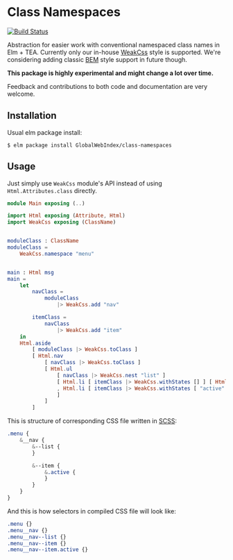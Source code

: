 # Class Namespaces

[![Build Status](https://travis-ci.org/GlobalWebIndex/class-namespaces.svg?branch=master)](https://travis-ci.org/GlobalWebIndex/class-namespaces)

Abstraction for easier work with conventional namespaced class names in Elm + TEA.
Currently only our in-house [WeakCss](https://github.com/GlobalWebIndex/weak-css) style is supported.
We're considering adding classic [BEM](http://getbem.com/) style support in future though.

**This package is highly experimental and might change a lot over time.**

Feedback and contributions to both code and documentation are very welcome.

## Installation

Usual elm package install:

```
$ elm package install GlobalWebIndex/class-namespaces
```

## Usage

Just simply use `WeakCss` module's API instead of using `Html.Attributes.class` directly.

```elm
module Main exposing (..)

import Html exposing (Attribute, Html)
import WeakCss exposing (ClassName)


moduleClass : ClassName
moduleClass =
    WeakCss.namespace "menu"


main : Html msg
main =
    let
        navClass =
            moduleClass
                |> WeakCss.add "nav"

        itemClass =
            navClass
                |> WeakCss.add "item"
    in
    Html.aside
        [ moduleClass |> WeakCss.toClass ]
        [ Html.nav
            [ navClass |> WeakCss.toClass ]
            [ Html.ul
                [ navClass |> WeakCss.nest "list" ]
                [ Html.li [ itemClass |> WeakCss.withStates [] ] [ Html.text "first item" ]
                , Html.li [ itemClass |> WeakCss.withStates [ "active" ] ] [ Html.text "second active item" ]
                ]
            ]
        ]
```

This is structure of corresponding CSS file written in [SCSS](http://sass-lang.com/):

```scss
.menu {
    &__nav {
        &--list {
        }

        &--item {
            &.active {
            }
        }
    }
}
```

And this is how selectors in compiled CSS file will look like:

```css
.menu {}
.menu__nav {}
.menu__nav--list {}
.menu__nav--item {}
.menu__nav--item.active {}
```
